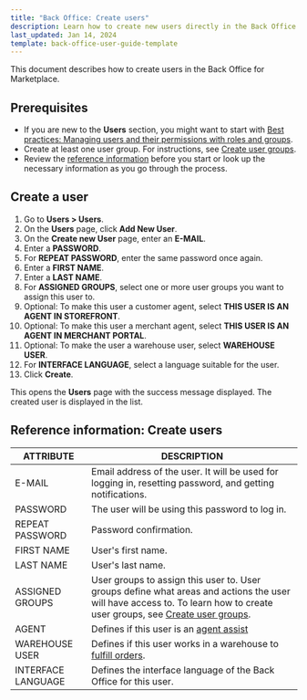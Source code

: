 ```yaml
---
title: "Back Office: Create users"
description: Learn how to create new users directly in the Back Office for you Spryker Marketplace shop.
last_updated: Jan 14, 2024
template: back-office-user-guide-template
---
```


This document describes how to create users in the Back Office for Marketplace.

## Prerequisites

- If you are new to the **Users** section, you might want to start with [Best practices: Managing users and their permissions with roles and groups](/docs/pbc/all/user-management/latest/base-shop/manage-in-the-back-office/best-practices-manage-users-and-their-permissions-with-roles-and-groups.html).
- Create at least one user group. For instructions, see [Create user groups](/docs/pbc/all/user-management/latest/base-shop/manage-in-the-back-office/manage-user-groups/create-user-groups.html).
- Review the [reference information](#reference-information-create-users) before you start or look up the necessary information as you go through the process.

## Create a user

1. Go to **Users&nbsp;<span aria-label="and then">></span> Users**.
2. On the **Users** page, click **Add New User**.
3. On the **Create new User** page, enter an **E-MAIL**.
4. Enter a **PASSWORD**.
5. For **REPEAT PASSWORD**, enter the same password once again.
6. Enter a **FIRST NAME**.
7. Enter a **LAST NAME**.
8. For **ASSIGNED GROUPS**, select one or more user groups you want to assign this user to.
9. Optional: To make this user a customer agent, select **THIS USER IS AN AGENT IN STOREFRONT**.
10. Optional: To make this user a merchant agent, select **THIS USER IS AN AGENT IN MERCHANT PORTAL**.
11. Optional: To make the user a warehouse user, select **WAREHOUSE USER**.
12. For **INTERFACE LANGUAGE**, select a language suitable for the user.
13. Click **Create**.

This opens the **Users** page with the success message displayed. The created user is displayed in the list.

## Reference information: Create users

| ATTRIBUTE | DESCRIPTION |
| --- | --- |
| E-MAIL | Email address of the user. It will be used for logging in, resetting password, and getting notifications. |
| PASSWORD | The user will be using this password to log in. |
| REPEAT PASSWORD | Password confirmation. |
| FIRST NAME | User's first name. |
| LAST NAME | User's last name. |
| ASSIGNED GROUPS | User groups to assign this user to. User groups define what areas and actions the user will have access to. To learn how to create user groups, see [Create user groups](/docs/pbc/all/user-management/latest/base-shop/manage-in-the-back-office/manage-user-groups/create-user-groups.html). |
| AGENT | Defines if this user is an [agent assist](/docs/pbc/all/user-management/latest/base-shop/agent-assist-feature-overview.html) |
| WAREHOUSE USER| Defines if this user works in a warehouse to [fulfill orders](/docs/pbc/all/warehouse-management-system/latest/unified-commerce/fulfillment-app-overview.html). |
| INTERFACE LANGUAGE | Defines the interface language of the Back Office for this user. |
